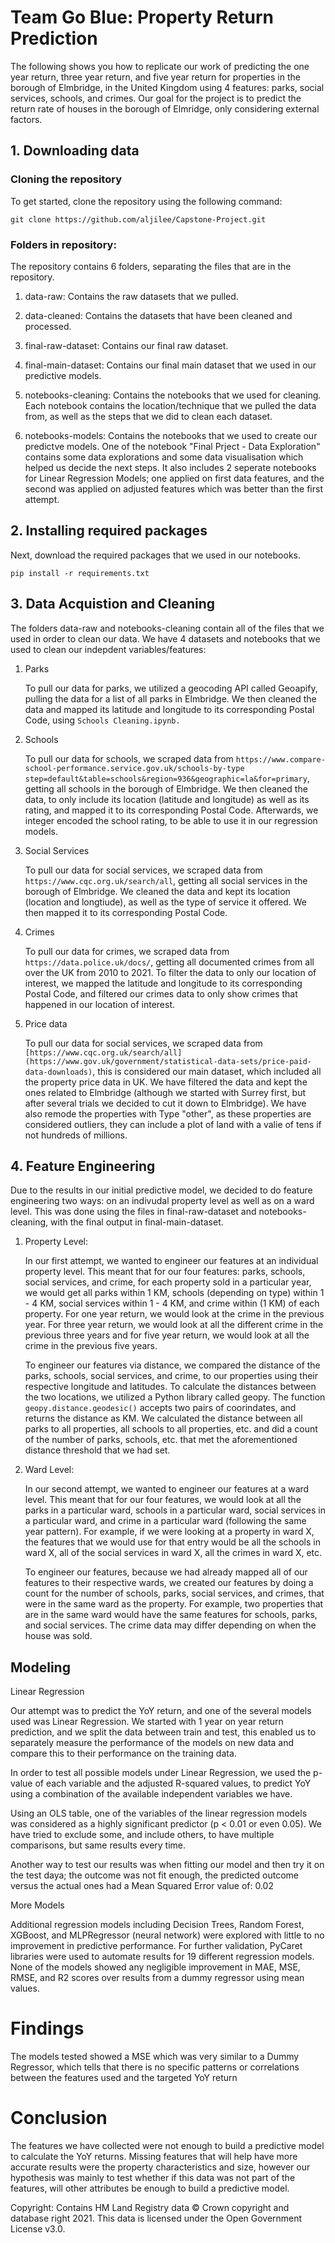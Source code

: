 # Team Go Blue: Property Return Prediction

The following shows you how to replicate our work of predicting the one year return, three year return, and five year return for properties in the borough of Elmbridge, in the United Kingdom using 4 features: parks, social services, schools, and crimes. Our goal for the project is to predict the return rate of houses in the borough of Elmridge, only considering external factors.

## 1. Downloading data

### Cloning the repository

To get started, clone the repository using the following command:

```git clone https://github.com/aljilee/Capstone-Project.git ```

### Folders in repository:

The repository contains 6 folders, separating the files that are in the repository.

  1. data-raw: Contains the raw datasets that we pulled.

  2. data-cleaned: Contains the datasets that have been cleaned and processed.

  3. final-raw-dataset: Contains our final raw dataset.

  4. final-main-dataset: Contains our final main dataset that we used in our predictive models.

  5. notebooks-cleaning: Contains the notebooks that we used for cleaning. Each notebook contains the location/technique that we pulled the data from, as well as the      steps that we did to clean each dataset.

  6. notebooks-models: Contains the notebooks that we used to create our predictve models. 
One of the notebook "Final Prject - Data Exploration" contains some data explorations and some data visualisation which helped us decide the next steps.
It also includes 2 seperate notebooks for Linear Regression Models; one applied on first data features, and the second was applied on adjusted features which was better than the first attempt.

## 2. Installing required packages

Next, download the required packages that we used in our notebooks.

```pip install -r requirements.txt ```

## 3. Data Acquistion and Cleaning

The folders data-raw and notebooks-cleaning contain all of the files that we used in order to clean our data. We have 4 datasets and notebooks that we used to clean our indepdent variables/features:

  1. Parks
  
      To pull our data for parks, we utilized a geocoding API called Geoapify, pulling the data for a list of all parks in Elmbridge. We then cleaned the data and mapped its latitude and longitude to its corresponding Postal Code, using ```Schools Cleaning.ipynb.```
  
  2. Schools
      
      To pull our data for schools, we scraped data from 
      ```https://www.compare-school-performance.service.gov.uk/schools-by-type step=default&table=schools&region=936&geographic=la&for=primary```, 
      getting all schools in the borough of Elmbridge. We then cleaned the data, to only include its location (latitude and longitude) as well as its rating, and mapped it to its corresponding Postal Code. Afterwards, we integer encoded the school rating, to be able to use it in our regression models.
    
  3. Social Services
  
      To pull our data for social services, we scraped data from ```https://www.cqc.org.uk/search/all```, getting all social services in the borough of Elmbridge. We cleaned the data and kept its location (location and longtiude), as well as the type of service it offered. We then mapped it to its corresponding Postal Code.
  
  4. Crimes
  
     To pull our data for crimes, we scraped data from ```https://data.police.uk/docs/```, getting all documented crimes from all over the UK from 2010 to 2021. To filter the data to only our location of interest, we mapped the latitude and longitude to its corresponding Postal Code, and filtered our crimes data to only show crimes that happened in our location of interest.
  
  
  5. Price data
  
      To pull our data for social services, we scraped data from ```[https://www.cqc.org.uk/search/all](https://www.gov.uk/government/statistical-data-sets/price-paid-data-downloads)```, this is considered our main dataset, which included all the property price data in UK. We have filtered the data and kept the ones related to Elmbridge (although we started with Surrey first, but after several trials we decided to cut it down to Elmbridge). We have also remode the properties with Type "other", as these properties are considered outliers, they can include a plot of land with a valie of tens if not hundreds of millions.
    
    
## 4. Feature Engineering
  
  Due to the results in our initial predictive model, we decided to do feature engineering two ways: on an indivudal property level as well as on a ward level. This was done using the files in final-raw-dataset and notebooks-cleaning, with the final output in final-main-dataset.
  
  1. Property Level:
  
     In our first attempt, we wanted to engineer our features at an individual property level. This meant that for our four features: parks, schools, social services, and crime, for each property sold in a particular year, we would get all parks within 1 KM, schools (depending on type) within 1 - 4 KM, social services within 1 - 4 KM, and crime within (1 KM) of each property. For one year return, we would look at the crime in the previous year. For three year return, we would look at all the different crime in the previous three years and for five year return, we would look at all the crime in the previous five years.
     
     To engineer our features via distance, we compared the distance of the parks, schools, social services, and crime, to our properties using their respective longitude and latitudes. To calculate the distances between the two locations, we utilized a Python library called geopy. The function ``geopy.distance.geodesic()``
accepts two pairs of coorindates, and returns the distance as KM. We calculated the distance between all parks to all properties, all schools to all properties, etc. and did a count of the number of parks, schools, etc. that met the aforementioned distance threshold that we had set.
    
  2. Ward Level:
    
      In our second attempt, we wanted to engineer our features at a ward level. This meant that for our four features, we would look at all the parks in a particular ward, schools in a particular ward, social services in a particular ward, and crime in a particular ward (following the same year pattern). For example, if we were looking at a property in ward X, the features that we would use for that entry would be all the schools in ward X, all of the social services in ward X, all the crimes in ward X, etc. 
      
      To engineer our features, because we had already mapped all of our features to their respective wards, we created our features by doing a count for the number of schools, parks, social services, and crimes, that were in the same ward as the property. For example, two properties that are in the same ward would have the same features for schools, parks, and social services. The crime data may differ depending on when the house was sold.
   
## Modeling

Linear Regression

Our attempt was to predict the YoY return, and one of the several models used was Linear Regression.
We started with 1 year on year return prediction, and we split the data between train and test, this enabled us to separately measure the performance of the models on new data and compare this to their performance on the training data.

In order to test all possible models under Linear Regression, we used the p-value of each variable and the adjusted R-squared values, to predict YoY using a combination of the available independent variables we have.

Using an OLS table, one of the variables of the linear regression models was considered as a highly significant predictor (p < 0.01 or even 0.05). We have tried to exclude some, and include others, to have multiple comparisons, but same results every time.

Another way to test our results was when fitting our model and then try it on the test daya; the outcome was not fit enough, the predicted outcome versus the actual ones had a Mean Squared Error value of: 0.02

More Models

Additional regression models including Decision Trees, Random Forest, XGBoost, and MLPRegressor (neural network) were explored with little to no improvement in predictive performance. For further validation, PyCaret libraries were used to automate results for 19 different regression models.  None of the models showed any negligible improvement in MAE, MSE, RMSE, and R2 scores over results from a dummy regressor using mean values.


# Findings 

The models tested showed a MSE which was very similar to a Dummy Regressor, which tells that there is no specific patterns or correlations between the features used and the targeted YoY return


# Conclusion

The features we have collected were not enough to build a predictive model to calculate the YoY returns. Missing features that will help have more accurate results were the property characteristics and size, however our hypothesis was mainly to test whether if this data was not part of the features, will other attributes be enough to build a predictive model.

Copyright: Contains HM Land Registry data © Crown copyright and database right 2021. This data is licensed under the Open Government License v3.0.

